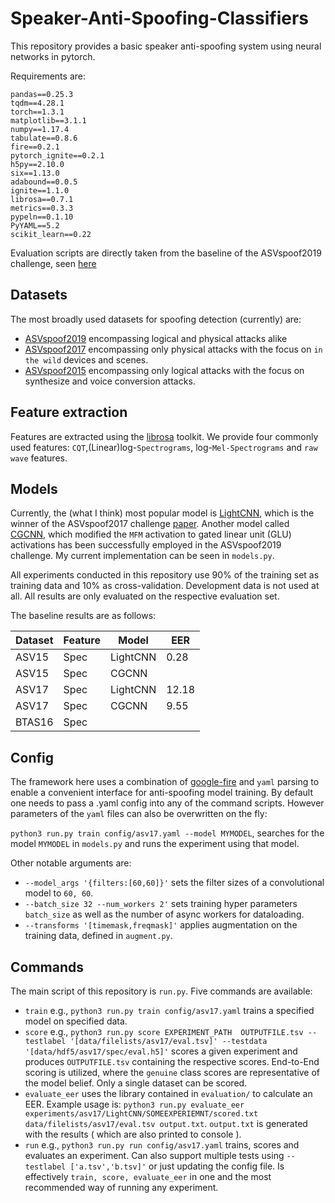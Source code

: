# Speaker-Anti-Spoofing-Classifiers

This repository provides a basic speaker anti-spoofing system using neural networks in pytorch.

Requirements are:

```
pandas==0.25.3
tqdm==4.28.1
torch==1.3.1
matplotlib==3.1.1
numpy==1.17.4
tabulate==0.8.6
fire==0.2.1
pytorch_ignite==0.2.1
h5py==2.10.0
six==1.13.0
adabound==0.0.5
ignite==1.1.0
librosa==0.7.1
metrics==0.3.3
pypeln==0.1.10
PyYAML==5.2
scikit_learn==0.22
```



Evaluation scripts are directly taken from the baseline of the ASVspoof2019 challenge, seen [here](https://www.asvspoof.org/asvspoof2019/tDCF_python_v1.zip)


## Datasets

The most broadly used datasets for spoofing detection (currently) are:

* [ASVspoof2019](https://datashare.is.ed.ac.uk/handle/10283/3336) encompassing logical and physical attacks alike
* [ASVspoof2017](https://datashare.is.ed.ac.uk/handle/10283/3055) encompassing only physical attacks with the focus on `in the wild` devices and scenes.
* [ASVspoof2015](https://datashare.is.ed.ac.uk/handle/10283/853) encompassing only logical attacks with the focus on synthesize and voice conversion attacks.

## Feature extraction

Features are extracted using the [librosa](https://github.com/librosa/librosa) toolkit. We provide four commonly used features: `CQT`,(Linear)log-`Spectrograms`, log-`Mel-Spectrograms` and `raw wave` features.

## Models

Currently, the (what I think) most popular model is [LightCNN](https://arxiv.org/abs/1511.02683), which is the winner of the ASVspoof2017 challenge [paper](https://pdfs.semanticscholar.org/a2b4/c396dc1064fb90bb5455525733733c761a7f.pdf).
Another model called [CGCNN](https://www.isca-speech.org/archive/Interspeech_2019/pdfs/2170.pdf), which modified the `MFM` activation to gated linear unit (GLU) activations has been successfully employed in the ASVspoof2019 challenge.
My current implementation can be seen in `models.py`.

All experiments conducted in this repository use 90% of the training set as training data and 10% as cross-validation. 
Development data is not used at all.
All results are only evaluated on the respective evaluation set.

The baseline results are as follows:

| Dataset | Feature | Model    | EER   |
|---------|---------|----------|-------|
| ASV15   | Spec    | LightCNN | 0.28  |
| ASV15   | Spec    | CGCNN    |       |
| ASV17   | Spec    | LightCNN | 12.18 |
| ASV17   | Spec    | CGCNN    | 9.55  |
| BTAS16  | Spec    | 



## Config

The framework here uses a combination of [google-fire](https://github.com/google/python-fire) and `yaml` parsing to enable a convenient interface for anti-spoofing model training.
By default one needs to pass a .yaml config into any of the command scripts. However parameters of the `yaml` files can also be overwritten on the fly:

`python3 run.py train config/asv17.yaml --model MYMODEL`, searches for the model `MYMODEL` in `models.py` and runs the experiment using that model.

Other notable arguments are:

* `--model_args '{filters:[60,60]}'` sets the filter sizes of a convolutional model to `60, 60`.
* `--batch_size 32 --num_workers 2'` sets training hyper parameters `batch_size` as well as the number of async workers for dataloading.
* `--transforms '[timemask,freqmask]'` applies augmentation on the training data, defined in `augment.py`.


## Commands

The main script of this repository is `run.py`. Five commands are available:

* `train` e.g., `python3 run.py train config/asv17.yaml` trains a specified model on specified data.
* `score` e.g., `python3 run.py score EXPERIMENT_PATH  OUTPUTFILE.tsv --testlabel '[data/filelists/asv17/eval.tsv]' --testdata '[data/hdf5/asv17/spec/eval.h5]'` scores a given experiment and produces `OUTPUTFILE.tsv` containing the respective scores. End-to-End scoring is utilized, where the `genuine` class scores are representative of the model belief. Only a single dataset can be scored.
* `evaluate_eer` uses the library contained in `evaluation/` to calculate an EER. Example usage is: `python3 run.py evaluate_eer experiments/asv17/LightCNN/SOMEEXPERIEMNT/scored.txt data/filelists/asv17/eval.tsv output.txt`. `output.txt` is generated with the results ( which are also printed to console ).
* `run` e.g., `python3 run.py run config/asv17.yaml` trains, scores and evaluates an experiment. Can also support multiple tests using `--testlabel ['a.tsv','b.tsv]'` or just updating the config file. Is effectively `train, score, evaluate_eer` in one and the most recommended way of running any experiment.
